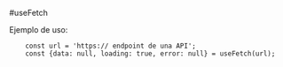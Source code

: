 #useFetch

Ejemplo de uso:
```
    const url = 'https:// endpoint de una API';
    const {data: null, loading: true, error: null} = useFetch(url);
```